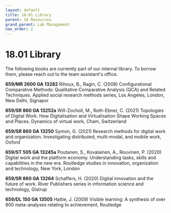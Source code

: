 ```yaml
---
layout: default
title: 18.01 Library
parent: 18 Resources
grand_parent: Lab Management
nav_order: 2
---
```


# 18.01 Library

The following books are currently part of our internal library. To borrow them, please reach out to the team assistant's office.

**659/MR 2600 GA 13282**
Rihoux, B., Ragin, C. (2008)
Configurational Comparative Methods: Qualitative Comparative Analysis (QCA) and Related Techniques. Applied social research methods series, Los Angeles, London, New Delhi, Signapor

**659/SR 860 GA 13252a** 
Will-Zocholl, M., Roth-Ebner, C. (2021)
Topologies of Digital Work. How Digitalisation and Virtualisation Shape Working Spaces and Places. Dynamics of virtual work, Cham, Switzerland

**659/SR 860 GA 13250** 
Symon, G. (2021)
Research methods for digital work and organization. Investigating distributed, multi-modal, and mobile work, Oxford

**659/ST 505 GA 13245a** 
Poutanen, S., Kovalainen, A.,  Rouvinen, P. (2020)
Digital work and the platform economy. Understanding tasks, skills and capabilities in the new era. Routledge studies in innovation, organization and technology, New York, London 

**659/SR 860 GA 13264** 
Schaffers, H. (2020)
Digital innovation and the future of work. River Publishers series in information science and technology, Gistrup

**659/DL 150 GA 13505** 
Hattie, J. (2009)
Visible learning: A synthesis of over 800 meta-analyses relating to achievement, Routledge
